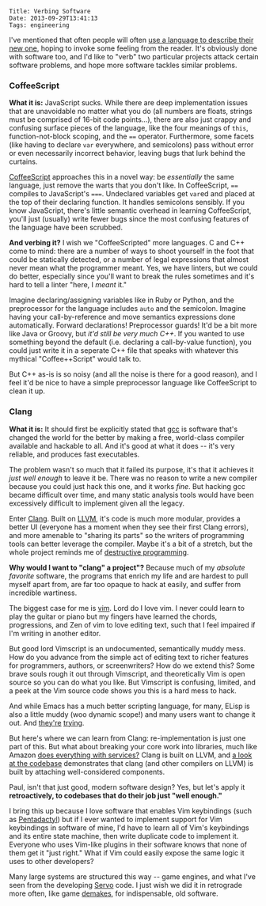     Title: Verbing Software
    Date: 2013-09-29T13:41:13
    Tags: engineering

I've mentioned that often people will often
[use a language to describe their new one][1], hoping to invoke some feeling
from the reader. It's obviously done with software too, and I'd like to "verb"
two particular projects attack certain software problems, and hope more software
tackles similar problems.

<h3 id="coffeescript">CoffeeScript</h3>

<!-- more -->

**What it is:** JavaScript sucks. While there are deep implementation issues
that are unavoidable no matter what you do (all numbers are floats, strings must
be comprised of 16-bit code points...), there are also just crappy and confusing
surface pieces of the language, like the four meanings of `this`,
function-not-block scoping, and the `==` operator. Furthermore, some facets
(like having to declare `var` everywhere, and semicolons) pass without error or
even necessarily incorrect behavior, leaving bugs that lurk behind the curtains.

[CoffeeScript][2] approaches this in a novel way: be _essentially_ the same
language, just remove the warts that you don't like. In CoffeeScript, `==`
compiles to JavaScript's `===`. Undeclared variables get `var`ed and placed at
the top of their declaring function. It handles semicolons sensibly. If you know
JavaScript, there's little semantic overhead in learning CoffeeScript, you'll
just (usually) write fewer bugs since the most confusing features of the
language have been scrubbed.

**And verbing it?** I wish we "CoffeeScripted" more languages. C and C++ come
to mind: there are a number of ways to shoot yourself in the foot that could be
statically detected, or a number of legal expressions that almost never mean
what the programmer meant. Yes, we have linters, but we could do better,
especially since you'll want to break the rules sometimes and it's hard to tell
a linter "here, I _meant_ it."

Imagine declaring/assigning variables like in Ruby or Python, and the preprocessor
for the language includes `auto` and the semicolon. Imagine having your
call-by-reference and move semantics expressions done automatically.
Forward declarations! Preprocessor guards! It'd be a bit more like Java or
Groovy, but _it'd still be very much C++_. If you wanted to use something beyond
the default (i.e. declaring a call-by-value function), you could just write it
in a seperate C++ file that speaks with whatever this mythical "Coffee++Script"
would talk to.

But C++ as-is is so noisy (and all the noise is there for a good reason), and I
feel it'd be nice to have a simple preprocessor language like CoffeeScript to
clean it up.

<h3 id="clang">Clang</h3>

**What it is:** It should first be explicitly stated that [gcc][3] is software
that's changed the world for the better by making a free, world-class compiler
available and hackable to all. And it's good at what it does -- it's very
reliable, and produces fast executables.

The problem wasn't so much that it failed its purpose, it's that it achieves it
_just well enough_ to leave it be. There was no reason to write a new compiler
because you could just hack this one, and it works _fine_. But hacking gcc
became difficult over time, and many static analysis tools would have been
excessively difficult to implement given all the legacy.

Enter [Clang][4]. Built on [LLVM][5], it's code is much more modular, provides
a better UI (everyone has a moment when they see their first Clang errors), and
more amenable to "sharing its parts" so the writers of programming tools can
better leverage the compiler. Maybe it's a bit of a stretch, but the whole
project reminds me of [destructive programming][6].

**Why would I want to "clang" a project"?** Because much of my _absolute favorite_
software, the programs that enrich my life and are hardest to pull myself apart
from, are far too opaque to hack at easily, and suffer from incredible wartiness.

The biggest case for me is [vim][7]. Lord do I love vim. I never could learn to
play the guitar or piano but my fingers have learned the chords, progressions,
and Zen of vim to love editing text, such that I feel impaired if I'm writing in
another editor.

But good lord Vimscript is an undocumented, semantically muddy mess. How do you
advance from the simple act of editing text to richer features for programmers,
authors, or screenwriters? How do we extend this? Some brave souls rough it
out through Vimscript, and theoretically Vim is open source so you can do what
you like. But Vimscript is confusing, limited, and a peek at the Vim source code
shows you this is a hard mess to hack.

And while Emacs has a much better scripting language, for many, ELisp is also a
little muddy (woo dynamic scope!) and many users want to change it out.
And [they're][8] [trying][9].

But here's where we can learn from Clang: re-implementation is just one part of
this. But what about breaking your core work into libraries, much like Amazon
[does everything with services?][11] Clang is built on LLVM, and [a look at the codebase][12]
demonstrates that clang (and other compilers on LLVM) is built by attaching
well-considered components.

Paul, isn't that just good, modern software design? Yes, but let's apply it
**retroactively, to codebases that do their job just "well enough."**

I bring this up because I love software that enables Vim keybindings (such as
[Pentadactyl][10]) but if I ever wanted to implement support for Vim keybindings
in software of mine, I'd have to learn all of Vim's keybindings and
its entire state machine, then write duplicate code to implement it. Everyone
who uses Vim-like plugins in their software knows that none of them get it
"just right." What if Vim could easily expose the same logic it uses to other
developers?

Many large systems are structured this way -- game engines, and what I've seen
from the developing [Servo][13] code. I just wish we did it in retrograde more
often, like game [demakes][14], for indispensable, old software.

   [1]: /2010/07/languages-to-describe-languages.html
   [2]: http://coffeescript.org/
   [3]: http://gcc.gnu.org/
   [4]: http://clang.llvm.org/
   [5]: http://www.llvm.org/
   [6]: http://dpm.pen.io/
   [7]: http://www.vim.org/
   [8]: http://www.emacswiki.org/emacs/GuileEmacs
   [9]: http://common-lisp.net/project/climacs/
   [10]: http://5digits.org/pentadactyl/
   [11]: https://plus.google.com/112678702228711889851/posts/eVeouesvaVX
   [12]: http://llvm.org/docs/GettingStarted.html#llvm-lib
   [13]: https://github.com/mozilla/servo
   [14]: http://en.wikipedia.org/wiki/Video_game_remake#.22Demakes.22
